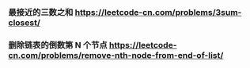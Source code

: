 ### 最接近的三数之和 https://leetcode-cn.com/problems/3sum-closest/

### 删除链表的倒数第 N 个节点 https://leetcode-cn.com/problems/remove-nth-node-from-end-of-list/
